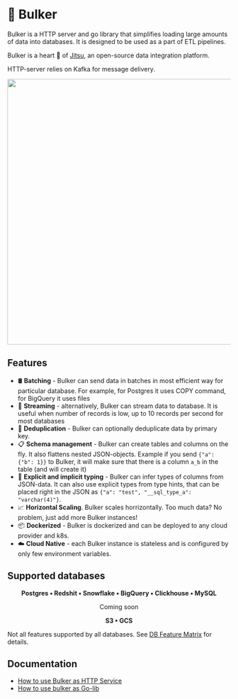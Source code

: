 # 🚚 Bulker

Bulker is a HTTP server and go library that simplifies loading large amounts of data into databases. It is designed to be 
used as a part of ETL pipelines. 

Bulker is a heart 💜 of [Jitsu](https://github.com/jitsucom/jitsu), an open-source data integration platform.

HTTP-server relies on Kafka for message delivery.   

<p align="center">
<img src="https://github.com/jitsucom/bulker/raw/main/.docs/assets/bulker-summary.excalidraw.png" width="600" />
</p>

## Features

* 🛢️ **Batching** - Bulker can send data in batches in most efficient way for particular database. For example, for Postgres it uses 
COPY command, for BigQuery it uses files
* 🚿 **Streaming** - alternatively, Bulker can stream data to database. It is useful when number of records is low, up to 10 records
per second for most databases
* 🐫 **Deduplication** - Bulker can optionally deduplicate data by primary key. 
* 📋 **Schema management** - Bulker can create tables and columns on the fly. It also flattens nested JSON-objects. Example if you send `{"a": {"b": 1}}` to 
Bulker, it will make sure that there is a column `a_b` in the table (and will create it)
* 📌 **Explicit and implicit typing** - Bulker can infer types of columns from JSON-data. It can also use explicit types from type hints, that can be
placed right in the JSON as `{"a": "test", "__sql_type_a": "varchar(4)"}`.
* 📈 **Horizontal Scaling**. Bulker scales horrizontally. Too much data? No problem, just add more Bulker instances!
* 📦 **Dockerized** - Bulker is dockerized and can be deployed to any cloud provider and k8s. 
* ☁️ **Cloud Native** - each Bulker instance is stateless and is configured by only few environment variables. 


## Supported databases

<p align="center"><b>
Postgres • Redshit • Snowflake • BigQuery • Clickhouse • MySQL
</p></b>

<p align="center">
Coming soon
</p>

<p align="center"><b>
S3 • GCS
</p></b>


Not all features supported by all databases. See [DB Feature Matrix](.docs/db-feature-matrix.md) for details.

## Documentation

* [How to use Bulker as HTTP Service](./docs/server-howto.md)
* [How to use bulker as Go-lib](./docs/golib-howto.md)
